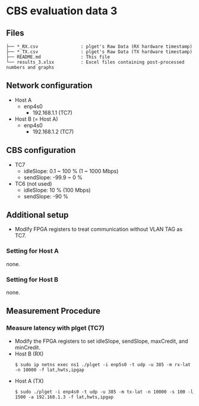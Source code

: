 # CBS evaluation data 3

## Files

```
├── *_RX.csv                : plget's Raw Data (RX hardware timestamp)
├── *_TX.csv                : plget's Raw Data (TX hardware timestamp)
├── README.md               : This file
└── results_3.xlsx          : Excel files containing post-processed numbers and graphs
```

## Network configuration

- Host A
  - enp4s0
    - 192.168.1.1 (TC7)
- Host B (= Host A)
  - enp4s0
    - 192.168.1.2 (TC7)

## CBS configuration
- TC7
    - idleSlope: 0.1 ~ 100 % (1 ~ 1000 Mbps)
    - sendSlope: -99.9 ~ 0 %
- TC6 (not used)
    - idleSlope: 10 % (100 Mbps)
    - sendSlope: -90 %

## Additional setup

- Modify FPGA registers to treat communication without VLAN TAG as TC7.

### Setting for Host A
none.

### Setting for Host B
none.

## Measurement Procedure

### Measure latency with plget (TC7)
- Modify the FPGA registers to set idleSlope, sendSlope, maxCredit, and minCredit.
- Host B (RX)
   ```shell
   $ sudo ip netns exec ns1 ./plget -i enp5s0 -t udp -u 385 -m rx-lat -n 10000 -f lat,hwts,ipgap
   ```
- Host A (TX)
   ```shell
   $ sudo ./plget -i enp4s0 -t udp -u 385 -m tx-lat -n 10000 -s 100 -l 1500 -a 192.168.1.3 -f lat,hwts,ipgap
   ```

